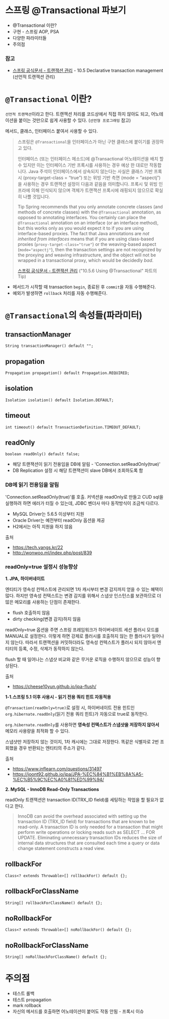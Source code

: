 # 스프링 @Transactional 파보기

- @Transactional 이란?
- 구현 - 스프링 AOP, PSA
- 다양한 파라미터들
- 주의점


### 참고

- [스프링 공식문서 - 트랜잭션 관리](https://docs.spring.io/spring-framework/docs/3.0.x/spring-framework-reference/html/transaction.html) - 10.5 Declarative transaction management (선언적 트랜잭션 관리)



# `@Transactional` 이란?

`선언적 트랜잭션`이라고 한다. 트랜잭션 처리를 코드상에서 직접 하지 않아도 되고, 어노테이션을 붙이는 것만으로 쉽게 사용할 수 있다. (`선언형 프로그래밍` 참고)

메서드, 클래스, 인터페이스 붙여서 사용할 수 있다. 

> 스프링은 `@Transactional`을 인터페이스가 아닌 구현 클래스에 붙이기를 권장하고 있다. 
>
> 인터페이스 (또는 인터페이스 메소드)에 @Transactional 어노테이션을 배치 할 수 있지만 이는 인터페이스 기반 프록시를 사용하는 경우 예상 한 대로만 작동합니다. Java 주석이 인터페이스에서 상속되지 않는다는 사실은 클래스 기반 프록시 (proxy-target-class = “true”) 또는 위빙 기반 측면 (mode = “aspectj”)을 사용하는 경우 트랜잭션 설정이 다음과 같음을 의미합니다. 프록시 및 위빙 인프라에 의해 인식되지 않으며 객체가 트랜잭션 프록시에 래핑되지 않으므로 확실히 나쁠 것입니다.
>
> Tip
> Spring recommends that you only annotate concrete classes (and methods of concrete classes) with the `@Transactional` annotation, as opposed to annotating interfaces. You certainly can place the `@Transactional` annotation on an interface (or an interface method), but this works only as you would expect it to if you are using interface-based proxies. The fact that Java annotations are *not inherited from interfaces* means that if you are using class-based proxies (`proxy-target-class="true"`) or the weaving-based aspect (`mode="aspectj"`), then the transaction settings are not recognized by the proxying and weaving infrastructure, and the object will not be wrapped in a transactional proxy, which would be decidedly *bad*.
>
> [스프링 공식문서 - 트랜잭션 관리](https://docs.spring.io/spring-framework/docs/3.0.x/spring-framework-reference/html/transaction.html) ("10.5.6 Using @Transactional" 파트의 Tip)

- 메서드가 시작할 때 transaction `begin`, 종료된 후 `commit`을 자동 수행해준다.
- 예외가 발생하면 `rollback` 처리를 자동 수행해준다.

# `@Transactional`의 속성들(파라미터)

## transactionManager
`String transactionManager() default "";`

## propagation
`Propagation propagation() default Propagation.REQUIRED;`

## isolation
`Isolation isolation() default Isolation.DEFAULT;`

## timeout
`int timeout() default TransactionDefinition.TIMEOUT_DEFAULT;`

## readOnly
`boolean readOnly() default false;`

- 해당 트랜잭션이 읽기 전용임을 DB에 알림 - 'Connection.setReadOnly(true)'
- DB Replication 설정 시 해당 트랜잭션이 slave DB에서 조회하도록 함

### DB에 읽기 전용임을 알림
'Connection.setReadOnly(true)'를 호출.
커넥션을 readOnly로 만들고 CUD sql을 실행하려 하면 에러가 터질 수 있는데, JDBC 벤더사 마다 동작방식이 조금씩 다르다.

- MySQL Driver는 5.6.5 이상부터 지원
- Oracle Driver는 예전부터 readOnly 옵션을 제공
- H2에서는 아직 지원을 하지 않음

출처
- https://tech.yangs.kr/22
- http://wonwoo.ml/index.php/post/839

### readOnly=true 설정시 성능향상

**1. JPA, 하이버네이트**

엔티티가 영속성 컨텍스트에 관리되면 1차 캐시부터 변경 감지까지 얻을 수 있는 혜택이 많다.
하지만 영속성 컨텍스트는 변경 감지를 위해서 스냅샷 인스턴스를 보관하므로 더 많은 메모리를 사용하는 단점이 존재한다.

- flush 호출하지 않음
- dirty checking(변경 감지)하지 않음

readOnly=true 옵션을 주면 스프링 프레임워크가 하이버네이트 세션 플러시 모드를 MANUAL로 설정한다.
이렇게 하면 강제로 플러시를 호출하지 않는 한 플러시가 일어나지 않는다.
따라서 트랜잭션을 커밋하더라도 영속성 컨텍스트가 플러시 되지 않아서 엔티티의 등록, 수정, 삭제가 동작하지 않는다.

flush 할 때 일어나는 스냅샷 비교와 같은 무거운 로직을 수행하지 않으므로 성능이 향상된다.

출처
- https://cheese10yun.github.io/jpa-flush/


**1-1.스프링 5.1 이후 사용시 - 읽기 전용 쿼리 힌트 자동적용**

`@Transaction(readOnly=true)`로 설정 시, 하이버네이트 전용 힌트인 `org.hibernate.readOnly`(읽기 전용 쿼리 힌트)가 자동으로 true로 동작한다.

`org.hibernate.readOnly`를 사용하면 **영속성 컨텍스트가 스냅샷을 저장하지 않아서** 메모리 사용량을 최적화 할 수 있다.

스냅샷만 저장하지 않는 것이지, 1차 캐시에는 그대로 저장한다. 똑같은 식별자로 2번 조회했을 경우 반환되는 엔티티의 주소가 같다.

출처
- https://www.inflearn.com/questions/31497
- https://joont92.github.io/jpa/JPA-%EC%84%B1%EB%8A%A5-%EC%B5%9C%EC%A0%81%ED%99%94/


**2. MySQL - InnoDB Read-Only Transactions**

readOnly 트랜잭션은 transaction ID(TRX_ID field)를 세팅하는 작업을 할 필요가 없다고 한다.

> InnoDB can avoid the overhead associated with setting up the transaction ID (TRX_ID field) for transactions that are known to be read-only. A transaction ID is only needed for a transaction that might perform write operations or locking reads such as SELECT ... FOR UPDATE. Eliminating unnecessary transaction IDs reduces the size of internal data structures that are consulted each time a query or data change statement constructs a read view.



## rollbackFor
`Class<? extends Throwable>[] rollbackFor() default {};`

## rollbackForClassName
`String[] rollbackForClassName() default {};`


## noRollbackFor
`Class<? extends Throwable>[] noRollbackFor() default {};`

## noRollbackForClassName
`String[] noRollbackForClassName() default {};`



# 주의점

- 테스트 롤백
- 테스트 propagation
- mark rollback
- 자신의 메서드를 호출하면 어노테이션이 붙어도 작동 안됨 - 프록시 이슈

